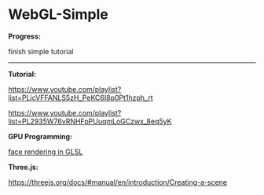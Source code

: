# WebGL-Simple

**Progress:**

finish simple tutorial

---
**Tutorial:**

https://www.youtube.com/playlist?list=PLjcVFFANLS5zH_PeKC6I8p0Pt1hzph_rt

https://www.youtube.com/playlist?list=PL2935W76vRNHFpPUuqmLoGCzwx_8eq5yK

**GPU Programming:**

[face rendering in GLSL](https://www.evl.uic.edu/sjames/cs525/project1.html)

**Three.js:**

https://threejs.org/docs/#manual/en/introduction/Creating-a-scene
